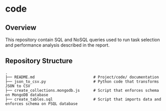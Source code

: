 # code

## Overview

This repository contain SQL and NoSQL queries used to run task selection and performance analysis described in the report.

## Repository Structure

```
.
├── README.md                          # Project/code/ documentation
├── json_to_csv.py                     # Python code that transforms JSON to CSV
├── create_collections.mongodb.js      # Script that enforces schema on MongoDB database
├── create_tables.sql                  # Script that imports data and enforces schema on PSQL database
```


